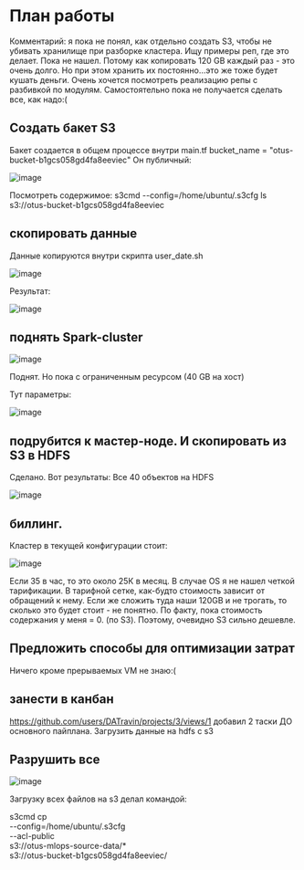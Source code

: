 




# План работы

Комментарий: я пока не понял, как отдельно создать S3, чтобы не убивать хранилище при разборке кластера. Ищу примеры реп, где это делает. Пока не нашел.
Потому как копировать 120 GB каждый раз - это очень долго. Но при этом хранить их постоянно...это же тоже будет кушать деньги. Очень хочется посмотреть реализацию репы с разбивкой по модулям. Самостоятельно пока не получается сделать все, как надо:( 


## Создать бакет S3

Бакет создается в общем процессе внутри main.tf
bucket_name = "otus-bucket-b1gcs058gd4fa8eeviec"
Он публичный:

![image](https://github.com/user-attachments/assets/6a7b20fe-531f-4b4d-8bbb-190dc63ebce5)

Посмотреть содержимое:
s3cmd --config=/home/ubuntu/.s3cfg ls s3://otus-bucket-b1gcs058gd4fa8eeviec


## скопировать данные 

Данные копируются внутри скрипта user_date.sh

![image](https://github.com/user-attachments/assets/556eadb2-b59b-4ebf-8c0e-766c4774c842)

Результат:

![image](https://github.com/user-attachments/assets/21ec9da3-7538-4663-9b3b-d7275b3ab5e2)


## поднять Spark-cluster

![image](https://github.com/user-attachments/assets/03b689fe-9ea6-4fbd-8587-d143265c6e47)

Поднят. Но пока с ограниченным ресурсом (40 GB на хост)

Тут параметры:

![image](https://github.com/user-attachments/assets/a5a09787-2991-4710-9cbb-7f0d94520496)


## подрубится к мастер-ноде. И скопировать из S3 в HDFS

Сделано. Вот результаты:
Все 40 объектов на HDFS

![image](https://github.com/user-attachments/assets/ab8ccb39-ccbd-4ef0-9e6a-3c93253c45de)

## биллинг.

Кластер в текущей конфигурации стоит:

![image](https://github.com/user-attachments/assets/83acd90b-c26f-45f8-8734-e1f262cba330)

Если 35 в час, то это около 25К в месяц.
В случае OS я не нашел четкой тарификации. В тарифной сетке, как-будто стоимость зависит от обращений к нему.
Если же сложить туда наши 120GB и не трогать, то сколько это будет стоит - не понятно.
По факту, пока стоимость содержания у меня = 0. (по S3). Поэтому, очевидно S3 сильно дешевле.

## Предложить способы для оптимизации затрат

Ничего кроме прерываемых VM не знаю:(

## занести в канбан

https://github.com/users/DATravin/projects/3/views/1 
добавил 2 таски ДО основного пайплана. Загрузить данные на hdfs с s3

## Разрушить все 

![image](https://github.com/user-attachments/assets/7ad239a6-2e62-4ed0-8ac0-4f0111a3f9ed)



Загрузку всех файлов на s3 делал командой:

s3cmd cp \
    --config=/home/ubuntu/.s3cfg \
    --acl-public \
    s3://otus-mlops-source-data/* \
    s3://otus-bucket-b1gcs058gd4fa8eeviec/


    


